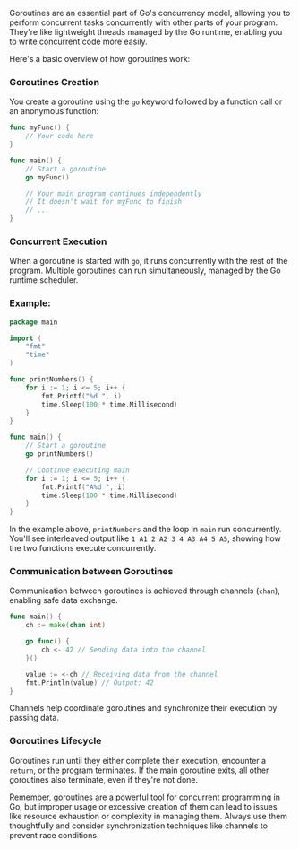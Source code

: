 Goroutines are an essential part of Go's concurrency model, allowing you to perform concurrent tasks concurrently with other parts of your program. They're like lightweight threads managed by the Go runtime, enabling you to write concurrent code more easily.

Here's a basic overview of how goroutines work:

### Goroutines Creation
You create a goroutine using the `go` keyword followed by a function call or an anonymous function:

```go
func myFunc() {
    // Your code here
}

func main() {
    // Start a goroutine
    go myFunc()

    // Your main program continues independently
    // It doesn't wait for myFunc to finish
    // ...
}
```

### Concurrent Execution
When a goroutine is started with `go`, it runs concurrently with the rest of the program. Multiple goroutines can run simultaneously, managed by the Go runtime scheduler.

### Example:
```go
package main

import (
    "fmt"
    "time"
)

func printNumbers() {
    for i := 1; i <= 5; i++ {
        fmt.Printf("%d ", i)
        time.Sleep(100 * time.Millisecond)
    }
}

func main() {
    // Start a goroutine
    go printNumbers()

    // Continue executing main
    for i := 1; i <= 5; i++ {
        fmt.Printf("A%d ", i)
        time.Sleep(100 * time.Millisecond)
    }
}
```

In the example above, `printNumbers` and the loop in `main` run concurrently. You'll see interleaved output like `1 A1 2 A2 3 4 A3 A4 5 A5`, showing how the two functions execute concurrently.

### Communication between Goroutines
Communication between goroutines is achieved through channels (`chan`), enabling safe data exchange.

```go
func main() {
    ch := make(chan int)

    go func() {
        ch <- 42 // Sending data into the channel
    }()

    value := <-ch // Receiving data from the channel
    fmt.Println(value) // Output: 42
}
```

Channels help coordinate goroutines and synchronize their execution by passing data.

### Goroutines Lifecycle
Goroutines run until they either complete their execution, encounter a `return`, or the program terminates. If the main goroutine exits, all other goroutines also terminate, even if they're not done.

Remember, goroutines are a powerful tool for concurrent programming in Go, but improper usage or excessive creation of them can lead to issues like resource exhaustion or complexity in managing them. Always use them thoughtfully and consider synchronization techniques like channels to prevent race conditions.